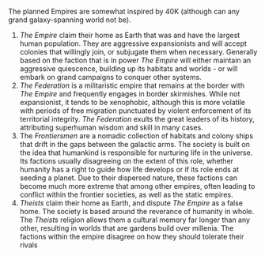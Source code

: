 The planned Empires are somewhat inspired by 40K (although can any grand galaxy-spanning world not be). 

1. *The Empire* claim their home as Earth that was and have the largest human population. They are aggressive expansionists and will accept colonies that willingly join, or subjugate them when necessary. Generally based on the faction that is in power *The Empire* will either maintain an aggressive quiescence, building up its habitats and worlds - or will embark on grand campaigns to conquer other systems.
2. *The Federation* is a militaristic empire that remains at the border with *The Empire* and frequently engages in border skirmishes. While not expansionist, it tends to be xenophobic, although this is more volatile with periods of free migration punctuated by violent enforcement of its territorial integrity. *The Federation* exults the great leaders of its history, attributing superhuman wisdom and skill in many cases.
3. The *Frontiersmen* are a nomadic collection of habitats and colony ships that drift in the gaps between the galactic arms. The society is built on the idea that humankind is responsible for nurturing life in the universe. Its factions usually disagreeing on the extent of this role, whether humanity has a right to guide how life develops or if its role ends at seeding a planet. Due to their dispersed nature, these factions can become much more extreme that among other empires, often leading to conflict within the frontier societies, as well as the static empires.
4. *Theists* claim their home as Earth, and dispute *The Empire* as a false home. The society is based around the reverance of humanity in whole. The *Theists* religion allows them a cultural memory far longer than any other, resulting in worlds that are gardens build over millenia. The factions within the empire disagree on how they should tolerate their rivals